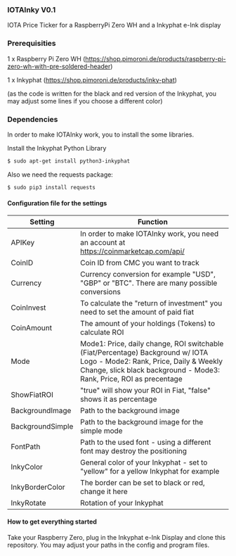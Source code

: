 ### IOTAInky V0.1
IOTA Price Ticker for a RaspberryPi Zero WH and a Inkyphat e-Ink display

### Prerequisities

1 x Raspberry Pi Zero WH (https://shop.pimoroni.de/products/raspberry-pi-zero-wh-with-pre-soldered-header)

1 x Inkyphat (https://shop.pimoroni.de/products/inky-phat)

(as the code is written for the black and red version of the Inkyphat, you may adjust some lines if you choose a different color)

### Dependencies

In order to make IOTAInky work, you to install the some libraries.

Install the Inkyphat Python Library
```sh
$ sudo apt-get install python3-inkyphat
```

Also we need the requests package:
```sh
$ sudo pip3 install requests
```

#### Configuration file for the settings

| Setting | Function |
| ------- | -------- |
| APIKey | In order to make IOTAInky work, you need an account at https://coinmarketcap.com/api/ |
| CoinID | Coin ID from CMC you want to track |
| Currency | Currency conversion for example "USD", "GBP" or "BTC". There are many possible conversions |
| CoinInvest | To calculate the "return of investment" you need to set the amount of paid fiat |
| CoinAmount | The amount of your holdings (Tokens) to calculate ROI |
| Mode | Mode1: Price, daily change, ROI switchable (Fiat/Percentage) Background w/ IOTA Logo - Mode2: Rank, Price, Daily & Weekly Change, slick black background - Mode3: Rank, Price, ROI as precentage |
| ShowFiatROI | "true" will show your ROI in Fiat, "false" shows it as percentage |
| BackgroundImage | Path to the background image |
| BackgroundSimple | Path to the background image for the simple mode |
| FontPath | Path to the used font - using a different font may destroy the positioning |
| InkyColor | General color of your Inkyphat - set to "yellow" for a yellow Inkyphat for example |
| InkyBorderColor | The border can be set to black or red, change it here |
| InkyRotate | Rotation of your Inkyphat |

#### How to get everything started

Take your Raspberry Zero, plug in the Inkyphat e-Ink Display and clone this repository. You may adjust your paths in the config and program files.